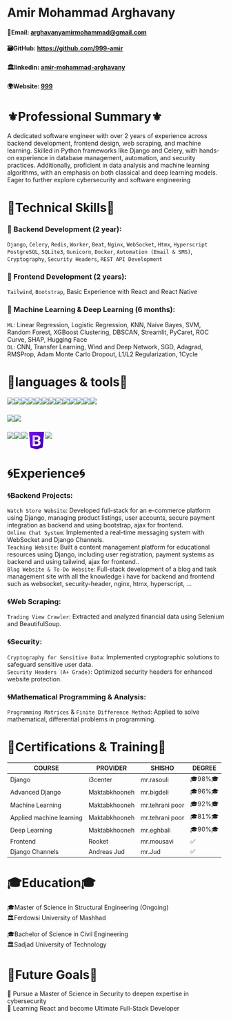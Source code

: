 # Amir Mohammad Arghavany
#### 📧Email: <a href="https://mail.google.com/mail">arghavanyamirmohammad@gmail.com</a>
#### 🗃️GitHub: <a href="https://github.com/999-amir"> https://github.com/999-amir </a>
#### 🏛️linkedin: <a href="www.linkedin.com/in/amir-mohammad-arghavany">amir-mohammad-arghavany</a>
#### 🌍Website: <a href="https://999.iran.liara.run">999</a>



# ⚜️Professional Summary⚜️
A dedicated software engineer with over 2 years of experience across backend development, frontend design, web scraping, and machine learning. Skilled in Python frameworks like Django and Celery, with hands-on experience in database management, automation, and security practices. Additionally, proficient in data analysis and machine learning algorithms, with an emphasis on both classical and deep learning models. Eager to further explore cybersecurity and software engineering

# 🔱Technical Skills🔱
### 🐍 Backend Development (2 year):
`Django`, `Celery`, `Redis`, `Worker`, `Beat`, `Nginx`, `WebSocket`, `Htmx`, `Hyperscript`
`PostgreSQL`, `SQLite3`, `Gunicorn`, `Docker`, `Automation (Email & SMS)`, `Cryptography`,
`Security Headers`, `REST API Development`

### 🌻 Frontend Development (2 years):
`Tailwind`, `Bootstrap`, Basic Experience with React and React Native

### 🤖 Machine Learning & Deep Learning (6 months):
`ML`: Linear Regression, Logistic Regression, KNN, Naive Bayes, SVM, Random Forest, XGBoost
Clustering, DBSCAN, Streamlit, PyCaret, ROC Curve, SHAP, Hugging Face<br>
`DL`: CNN, Transfer Learning, Wind and Deep Network, SGD, Adagrad, RMSProp, Adam
Monte Carlo Dropout, L1/L2 Regularization, 1Cycle

# 🧩languages & tools🧩
<div style="display: flex;">
    <img src="https://www.svgrepo.com/show/354238/python.svg" height="30"/>
    <img src="https://www.svgrepo.com/show/353657/django-icon.svg" height="40"/>
    <img src="https://static-00.iconduck.com/assets.00/redis-original-wordmark-icon-2045x2048-nz2tg5u6.png" height="40"/>
    <img src="https://iconape.com/wp-content/png_logo_vector/nginx.png" height="40"/>
    <img src="https://miro.medium.com/v2/resize:fit:512/0*Vnxkwta5p-4rd8JK.png" height="40"/>
    <img src="https://static-00.iconduck.com/assets.00/docker-icon-512x438-ga1hb37h.png" height="40"/>
    <img src="https://cdn-icons-png.flaticon.com/512/8948/8948700.png" height="40"/>
    <img src="https://miro.medium.com/v2/resize:fit:512/1*K9DsxvRlx5CWa2SRbDGZmA.png" height="40"/>
    <img src="https://w7.pngwing.com/pngs/448/730/png-transparent-postgresql-plain-logo-icon.png" height="40"/>
    <img src="https://ih1.redbubble.net/image.4686011045.9566/st,small,507x507-pad,600x600,f8f8f8.jpg" height="40"/>
    <img src="https://e7.pngegg.com/pngimages/633/5/png-clipart-green-unicorn-illustration-gunicorn-logo-icons-logos-emojis-tech-companies.png" height="40"/>
    <img src="https://media.licdn.com/dms/image/D4D12AQEeNNHq05k7MA/article-cover_image-shrink_720_1280/0/1687786979245?e=2147483647&v=beta&t=AVc2G-hvHNjTMklQtEt6qlby2l79Bf5dBBkUB5DBRe0" height="40"/>
    <img src="https://encrypted-tbn0.gstatic.com/images?q=tbn:ANd9GcTpAq2i0YoBpm512rJCWDRZulLbATRWtcR3ug&s" height="40"/>
</div>
<div style="display: flex;">
    <img src="https://cdn-icons-png.freepik.com/512/7017/7017532.png" height="40"/>
    <img src="https://cdn-icons-png.flaticon.com/512/2103/2103832.png" height="40"/>
</div>
<div style="display: flex;">
    <img src="https://cdn.iconscout.com/icon/premium/png-256-thumb/html-2752158-2284975.png?f=webp&w=256" height="40"/>
    <img src="https://static-00.iconduck.com/assets.00/css-3-icon-726x1024-610441pl.png" height="40"/>
    <img src="https://static.vecteezy.com/system/resources/previews/027/127/463/non_2x/javascript-logo-javascript-icon-transparent-free-png.png" height="40"/>
    <img src="https://raw.githubusercontent.com/themedotid/bootstrap-icon/HEAD/docs/bootstrap-icon-css.png" height="40"/>
    <img src="https://www.svgrepo.com/show/374118/tailwind.svg" height="40"/>
</div>

# 🌀Experience🌀
### 🌀Backend Projects:
`Watch Store Website`: Developed full-stack for an e-commerce platform using Django, managing product listings, user accounts, secure payment integration as backend and using bootstrap, ajax for frontend.<br>
`Online Chat System`: Implemented a real-time messaging system with WebSocket and Django Channels.<br>
`Teaching Website`: Built a content management platform for educational resources using Django, including user registration, payment systems as backend and using tailwind, ajax for frontend..<br>
`Blog Website & To-Do Website`: Full-stack development of a blog and task management site with all the knowledge i have for backend and frontend such as websocket, security-header, nginx, htmx, hyperscript, ...<br>

### 🌀Web Scraping:
`Trading View Crawler`: Extracted and analyzed financial data using Selenium and BeautifulSoup.

### 🌀Security:
`Cryptography for Sensitive Data`: Implemented cryptographic solutions to safeguard sensitive user data.<br>
`Security Headers (A+ Grade)`: Optimized security headers for enhanced website protection.

### 🌀Mathematical Programming & Analysis:
`Programming Matrices` & `Finite Difference Method`: Applied to solve mathematical, differential problems in programming.

# 💯Certifications & Training💯
| COURSE                   | PROVIDER      | SHISHO          | DEGREE                  |
|--------------------------|---------------|-----------------|-------------------------|
| Django                   | i3center      | mr.rasouli      | 🎓98%🎓                 |
| Advanced Django          | Maktabkhooneh | mr.bigdeli      | 🎓96%🎓  |
| Machine Learning         | Maktabkhooneh | mr.tehrani poor | 🎓92%🎓                 |
| Applied machine learning | Maktabkhooneh | mr.tehrani poor | 🎓81%🎓                 |
| Deep Learning            | Maktabkhooneh | mr.eghbali      | 🎓90%🎓                 |
| Frontend                 | Rooket        | mr.mousavi      | ✅                       |
| Django Channels          | Andreas Jud   | mr.Jud          | ✅                       |

# 🎓Education🎓
🎓Master of Science in Structural Engineering (Ongoing)<br>
🏛️Ferdowsi University of Mashhad

🎓Bachelor of Science in Civil Engineering<br>
🏛️Sadjad University of Technology

# 🎇Future Goals🎇
🎇 Pursue a Master of Science in Security to deepen expertise in cybersecurity<br>
🎇 Learning React and become Ultimate Full-Stack Developer
